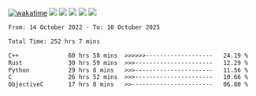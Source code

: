 [![wakatime](https://wakatime.com/badge/user/368879df-dc38-4b1a-86c4-8a2054a0e074.svg)](https://wakatime.com/@368879df-dc38-4b1a-86c4-8a2054a0e074)
<img src="https://img.shields.io/badge/Windows-0078D6?style=flat&logo=Windows&logoColor=white">
<img src="https://img.shields.io/badge/IntelliJ_IDEA-000000.svg?style=flat&logo=IntelliJ-IDEA&logoColor=white">
<img src="https://img.shields.io/badge/CLion-000000.svg?style=flat&logo=CLion&logoColor=white">
<img src="https://img.shields.io/badge/Visual_Studio_Code-007ACC?style=flat&logo=Visual-Studio-Code&logoColor=white">
<img src="https://img.shields.io/badge/Discord-5865F2?label=kano42&style=flat&logo=discord&logoColor=white">
<br>


<!--START_SECTION:waka-->

```txt
From: 14 October 2022 - To: 10 October 2025

Total Time: 252 hrs 7 mins

C++              60 hrs 58 mins  >>>>>>-------------------   24.19 %
Rust             30 hrs 59 mins  >>>----------------------   12.29 %
Python           29 hrs 8 mins   >>>----------------------   11.56 %
C                26 hrs 52 mins  >>>----------------------   10.66 %
ObjectiveC       17 hrs 8 mins   >>-----------------------   06.80 %
```

<!--END_SECTION:waka-->
